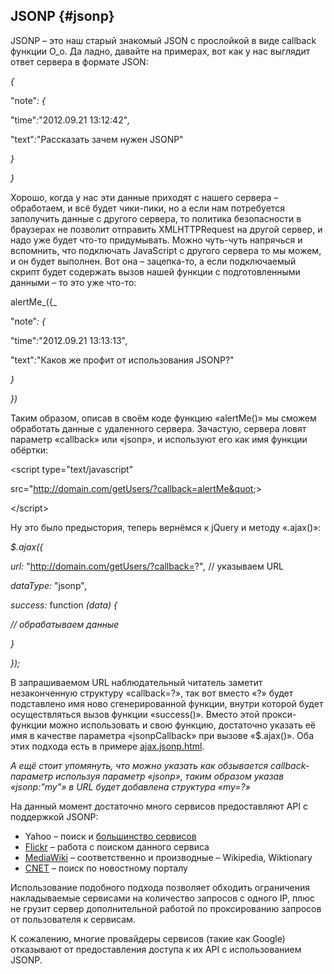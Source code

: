 ## JSONP {#jsonp}

JSONP – это наш старый знакомый JSON с прослойкой в виде callback функции О_о. Да ладно, давайте на примерах, вот как у нас выглядит ответ сервера в формате JSON:

_{_

&quot;note&quot;_: {_

&quot;time&quot;_:_&quot;2012.09.21 13:12:42&quot;_,_

&quot;text&quot;_:_&quot;Рассказать зачем нужен JSONP&quot;

_}_

_}_

Хорошо, когда у нас эти данные приходят с нашего сервера – обработаем, и всё будет чики-пики, но а если нам потребуется заполучить данные с другого сервера, то политика безопасности в браузерах не позволит отправить XMLHTTPRequest на другой сервер, и надо уже будет что-то придумывать. Можно чуть-чуть напрячься и вспомнить, что подключать JavaScript с другого сервера то мы можем, и он будет выполнен. Вот она – зацепка-то, а если подключаемый скрипт будет содержать вызов нашей функции с подготовленными данными – то это уже что-то:

alertMe_({_

&quot;note&quot;_: {_

&quot;time&quot;_:_&quot;2012.09.21 13:13:13&quot;_,_

&quot;text&quot;_:_&quot;Каков же профит от использования JSONP?&quot;

_}_

_})_

Таким образом, описав в своём коде функцию «alertMe()» мы сможем обработать данные с удаленного сервера. Зачастую, сервера ловят параметр «callback» или «jsonp», и используют его как имя функции обёртки:

&lt;script type=&quot;text/javascript&quot;

src=&quot;http://domain.com/getUsers/?callback=alertMe&quot;&gt;

&lt;/script&gt;

Ну это было предыстория, теперь вернёмся к jQuery и методу «.ajax()»:

_$._ajax_({_

_url:_ &quot;http://domain.com/getUsers/?callback=?&quot;_,_ // указываем URL

_dataType:_ &quot;jsonp&quot;_,_

_success:_ function _(data) {_

_// обрабатываем данные_

_}_

_});_

В запрашиваемом URL наблюдательный читатель заметит незаконченную структуру «callback=?», так вот вместо «?» будет подставлено имя ново сгенерированной функции, внутри которой будет осуществляться вызов функции «success()». Вместо этой прокси-функции можно использовать и свою функцию, достаточно указать её имя в качестве параметра «jsonpCallback» при вызове «$.ajax()». Оба этих подхода есть в примере [ajax.jsonp.html](http://anton.shevchuk.name/book/code/ajax.jsonp.html).

_А ещё стоит упомянуть, что можно указать как обзывается callback-параметр используя параметр «jsonp», таким образом указав «jsonp:&quot;my&quot;» в URL будет добавлена структура «my=?»_

На данный момент достаточно много сервисов предоставляют API с поддержкой JSONP:

*   Yahoo – поиск и [большинство сервисов](https://developer.yahoo.com/javascript/json.html)
*   [Flickr](http://www.flickr.com/services/api/) – работа с поиском данного сервиса
*   [MediaWiki](http://en.wikipedia.org/w/api.php) – соответственно и производные – Wikipedia, Wiktionary
*   [CNET](http://api.cnet.com/dashboard.html) – поиск по новостному порталу

Использование подобного подхода позволяет обходить ограничения накладываемые сервисами на количество запросов с одного IP, плюс не грузит сервер дополнительной работой по проксированию запросов от пользователя к сервисам.

К сожалению, многие провайдеры сервисов (такие как Google) отказывают от предоставления доступа к их API с использованием JSONP.